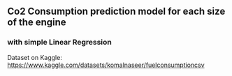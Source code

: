 ## Co2 Consumption prediction model for each size of the engine
### with simple Linear Regression
Dataset on Kaggle: https://www.kaggle.com/datasets/komalnaseer/fuelconsumptioncsv
